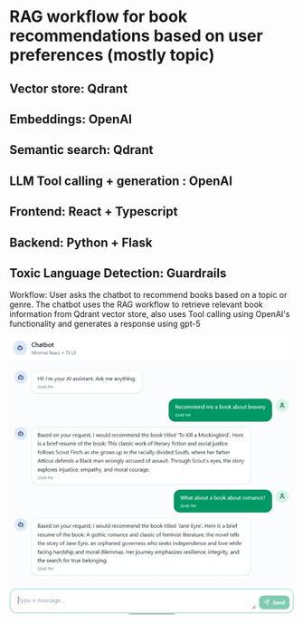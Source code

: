 # RAG workflow for book recommendations based on user preferences (mostly topic)

## Vector store: Qdrant
## Embeddings: OpenAI
## Semantic search: Qdrant
## LLM Tool calling + generation : OpenAI

## Frontend: React + Typescript
## Backend: Python + Flask

## Toxic Language Detection: Guardrails


Workflow: User asks the chatbot to recommend books based on a topic or genre. The chatbot uses the RAG workflow to retrieve relevant book information from Qdrant vector store, also uses Tool calling using OpenAI's functionality and generates a response using gpt-5

![img.png](img.png)

